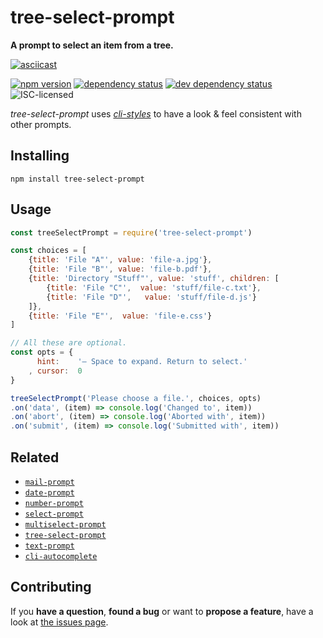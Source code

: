 # tree-select-prompt

**A prompt to select an item from a tree.**

[![asciicast](https://asciinema.org/a/92713.png)](https://asciinema.org/a/92713)

[![npm version](https://img.shields.io/npm/v/tree-select-prompt.svg)](https://www.npmjs.com/package/tree-select-prompt)
[![dependency status](https://img.shields.io/david/derhuerst/tree-select-prompt.svg)](https://david-dm.org/derhuerst/tree-select-prompt#info=dependencies)
[![dev dependency status](https://img.shields.io/david/dev/derhuerst/tree-select-prompt.svg)](https://david-dm.org/derhuerst/tree-select-prompt#info=devDependencies)
![ISC-licensed](https://img.shields.io/github/license/derhuerst/tree-select-prompt.svg)

*tree-select-prompt* uses [*cli-styles*](https://github.com/derhuerst/cli-styles) to have a look & feel consistent with other prompts.


## Installing

```
npm install tree-select-prompt
```


## Usage

```js
const treeSelectPrompt = require('tree-select-prompt')

const choices = [
	{title: 'File "A"', value: 'file-a.jpg'},
	{title: 'File "B"', value: 'file-b.pdf'},
	{title: 'Directory "Stuff"', value: 'stuff', children: [
		{title: 'File "C"',  value: 'stuff/file-c.txt'},
		{title: 'File "D"',   value: 'stuff/file-d.js'}
	]},
	{title: 'File "E"',  value: 'file-e.css'}
]

// All these are optional.
const opts = {
	  hint:    '– Space to expand. Return to select.'
	, cursor:  0
}

treeSelectPrompt('Please choose a file.', choices, opts)
.on('data', (item) => console.log('Changed to', item))
.on('abort', (item) => console.log('Aborted with', item))
.on('submit', (item) => console.log('Submitted with', item))
```


## Related

- [`mail-prompt`](https://github.com/derhuerst/mail-prompt)
- [`date-prompt`](https://github.com/derhuerst/date-prompt)
- [`number-prompt`](https://github.com/derhuerst/number-prompt)
- [`select-prompt`](https://github.com/derhuerst/select-prompt)
- [`multiselect-prompt`](https://github.com/derhuerst/multiselect-prompt)
- [`tree-select-prompt`](https://github.com/derhuerst/tree-select-prompt)
- [`text-prompt`](https://github.com/derhuerst/text-prompt)
- [`cli-autocomplete`](https://github.com/derhuerst/cli-autocomplete)


## Contributing

If you **have a question**, **found a bug** or want to **propose a feature**, have a look at [the issues page](https://github.com/derhuerst/tree-select-prompt/issues).
